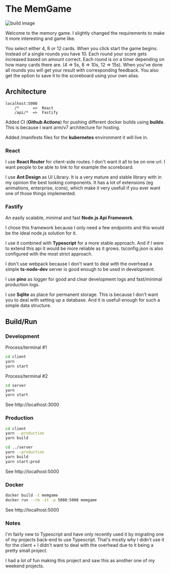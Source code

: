 # The MemGame

![build image](https://github.com/Lyr-7D1h/memgame/workflows/build%20our%20image/badge.svg?branch=master)

Welcome to the memory game.
I slightly changed the requirements to make it more interesting and game like.

You select either 4, 8 or 12 cards. When you click start the game begins. Instead of a single rounds you have 10. Each round your score gets increased based on amount correct. Each round is on a timer depending on how many cards there are. (4 => 5s, 8 => 10s, 12 => 15s). When you've done all rounds you will get your result with corresponding feedback. You also get the option to save it to the scoreboard using your own alias.

## Architecture

```
localhost:5000
    /*      =>  React
    /api/*  =>  Fastify
```

Added CI (**Github Actions**) for pushing different docker builds using **buildx**. This is because I want arm/v7 architecture for hosting.

Added /manifests files for the **kubernetes** environment it will live in.

### React

I use **React Router** for client-side routes. I don't want it all to be on one url. I want people to be able to link to for example the scoreboard.

I use **Ant Design** as UI Library. It is a very mature and stable library with in my opinion the best looking components. It has a lot of extensions (eg animations, enterprise, icons), which make it very usefull if you ever want one of those things implemented.

### Fastify

An easily scalable, minimal and fast **Node.js Api Framework**.

I chose this framework because I only need a few endpoints and this would be the ideal node.js solution for it.

I use it combined with **Typescript** for a more stable approach. And if I were to extend this api it would be more reliable as it grows. tsconfig.json is also configured with the most strict approach.

I don't use webpack because I don't want to deal with the overhead a simple **ts-node-dev** server is good enough to be used in development.

I use **pino** as logger for good and clear development logs and fast/minimal production logs.

I use **Sqlite** as place for permanent storage. This is because I don't want you to deal with setting up a database. And it is usefull enough for such a simple data structure.

## Build/Run

### Development

Process/terminal #1

```bash
cd client
yarn
yarn start
```

Process/terminal #2

```bash
cd server
yarn
yarn start
```

See http://localhost:3000

### Production

```bash
cd client
yarn --production
yarn build

cd ../server
yarn --production
yarn build
yarn start:prod
```

See http://localhost:5000

### Docker

```bash
docker build -t memgame
docker run --rm -it -p 5000:5000 memgame
```

See http://localhost:5000

### Notes

I'm fairly new to Typescript and have only recently used it by migrating one of my projects back-end to use Typescript. That's mostly why I didn't use it for the client + I didn't want to deal with the overhead due to it being a pretty small project.

I had a lot of fun making this project and saw this as another one of my weekend projects.
